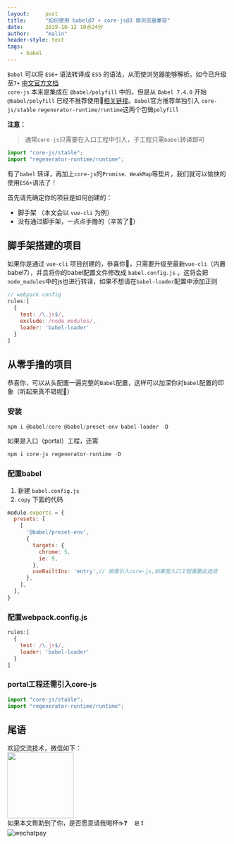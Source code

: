 ```yaml
---
layout:     post
title:      "如何使用 babel@7 + core-js@3 做浏览器兼容"
date:       2019-10-12 10点24分
author:     "malin"
header-style: text
tags:
    - babel
---
```


`Babel` 可以将 `ES6+` 语法转译成 `ES5` 的语法，从而使浏览器能够解析。如今已升级至`7+` [中文官方文档](https://www.babeljs.cn/docs/)  
`core-js` 本来是集成在 `@babel/polyfill` 中的，但是从 `Babel 7.4.0` 开始 `@babel/polyfill` 已经不推荐使用🚫[相关链接](https://babeljs.io/docs/en/babel-polyfill#docsNav)。`Babel`官方推荐单独引入 `core-js/stable` `regenerator-runtime/runtime`这两个包做`polyfill`  

**注意：**

> 通常`core-js`只需要在入口工程中引入，子工程只需`babel`转译即可

```js
import "core-js/stable";
import "regenerator-runtime/runtime";
```

有了`babel` 转译，再加上`core-js`的`Promise、WeakMap`等垫片，我们就可以愉快的使用`ES6+`语法了！

首先请先确定你的项目是如何创建的：

- 脚手架 （本文会以 `vue-cli` 为例）
- 没有通过脚手架，一点点手撸的（辛苦了🤣）

## 脚手架搭建的项目

如果你是通过 `vue-cli` 项目创建的，恭喜你🎉，只需要升级至最新`vue-cli`（内置babel7），并且将你的babel配置文件修改成 `babel.config.js` 。这将会把`node_mudules`中的js也进行转译，如果不想请在`babel-loader`配置中添加正则

```js
// webpack config
rules:[
  {
    test: /\.js$/,
    exclude: /node_modules/,
    loader: 'babel-loader'
  }
]
```

## 从零手撸的项目

恭喜你，可以从头配置一遍完整的`Babel`配置，这样可以加深你对`babel`配置的印象（听起来真不错呢🤪）

### 安装

```js
npm i @babel/core @babel/preset-env babel-loader -D
```

如果是入口（portal）工程，还需

```js
npm i core-js regenerator-runtime -D
```

### 配置babel

1. 新建 `babel.config.js`
2. `copy` 下面的代码

```js
module.exports = {
  presets: [
    [
      '@babel/preset-env',
      {
        targets: {
          chrome: 5,
          ie: 9,
        },
        useBuiltIns: 'entry',// 按需引入core-js,如果是入口工程需要此选项
      },
    ],
  ],
}
```

### 配置webpack.config.js

```js
rules:[
  {
    test: /\.js$/,
    loader: 'babel-loader'
  }
]
```

### portal工程还需引入core-js

```js
import "core-js/stable";
import "regenerator-runtime/runtime";
```

## 尾语

欢迎交流技术，微信如下：  
<img src="http://114.55.254.51/img/wechat_info.png" width="150" height="150"/>  
如果本文帮助到了你，是否愿意请我喝杯☕❓   &nbsp;&nbsp;  `是` ❗  
![wechatpay](http://10.2.38.78:8085/static/pay.621c092.png)  
